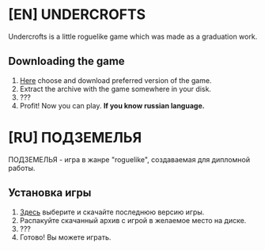 # [EN] UNDERCROFTS
Undercrofts is a little roguelike game which was made as a graduation work.
## Downloading the game
1. [Here](https://github.com/TheSund/UNDERCROFTS/releases "Yes, here!") choose and download preferred version of the game.
2. Extract the archive with the game somewhere in your disk.
3. ???
4. Profit! Now you can play. **If you know russian language.**

# [RU] ПОДЗЕМЕЛЬЯ
ПОДЗЕМЕЛЬЯ - игра в жанре "roguelike", создаваемая для дипломной работы.
## Установка игры
1. [Здесь](https://github.com/TheSund/UNDERCROFTS/releases "Да-да, сюда!") выберите и скачайте последнюю версию игры.
2. Распакуйте скачанный архив с игрой в желаемое место на диске.
3. ???
4. Готово! Вы можете играть.
